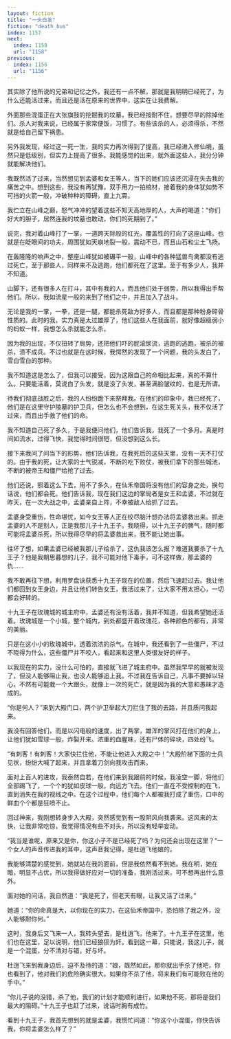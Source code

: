 ```yaml
---
layout: fiction
title: "一头白发"
fiction: "death_bus"
index: 1157
next:
  index: 1158
  url: "1158"
previous:
  index: 1156
  url: "1156"
---
```

其实除了他所说的兄弟和记忆之外，我还有一点不解，那就是我明明已经死了，为什么还能活过来，而且还是活在原来的世界中，这实在让我费解。

外面那些混蛋正在大张旗鼓的挖掘我的坟墓，我已经按耐不住，想要尽早的除掉他们。杀人对我来说，已经属于家常便饭，习惯了。有些该杀的人，必须得杀，不然就是给自己留下祸患。

另外我发现，经过这一死一生，我的实力再次得到了提高，我已经进入修仙境，虽然只是低级别，但实力上提高了很多。我能感觉的出来，就外面这些人，我分分钟就能解决他们。

我既然活了过来，当然想见到孟婆和女王等人，当下的她们应该还沉浸在失去我的痛苦之中。想到这些，我没有再犹豫，双手用力一拍棺材，接着我的身体犹如势不可挡的火箭一般，冲破种种的障碍，直上九霄。

我伫立在山峰之巅，怒气冲冲的望着这些不知天高地厚的人，大声的喝道：“你们好大的胆子，居然连我的坟墓也敢动，你们的死期到了。”

说完，我对着山峰打了一掌，一道跨天际般的红光，覆盖性的打向了这座山峰。也就是在眨眼间的功夫，周围犹如天崩地裂一般，震动不已，而且山石和尘土飞扬。

在轰隆隆的响声之中，整座山峰犹如被碾平一般，山峰中的各种猛兽鸟禽都没有逃过死亡，至于那些人，同样来不及逃跑，他们都死在了这里。至于有多少人，我并不知道。

山脚下，还有很多人在打斗，其中有我的人，而且他们处于弱势，所以我得出手帮他们。所以，我如流星一般的来到了他们之中，并且加入了战斗。

无论是我的一掌，一拳，还是一腿，都能杀死敌方好多人，而且都是那种粉身碎骨性质的。此时的我，实力真是太过雄厚了，他们这些人在我面前，就好像超级弱小的蚂蚁一样，我想怎么杀就能怎么杀。

因为我的出现，不仅扭转了局势，还把他们吓的屁滚尿流，逃跑的逃跑，被杀的被杀，溃不成兵。不过也就是在这时候，我愕然的发现了一个问题，我的头发白了，雪白雪白的那种。

我不知道这是怎么了，但我可以接受，因为这跟自己的命相比起来，真的不算什么。只要能活着，莫说白了头发，就是没了头发，甚至满脸皱纹的，也是无所谓。

待我们彻底战胜之后，我的人纷纷跪下来祭拜我。在他们的印象中，我已经死了，他们是在这里守护陵墓的护卫兵，但怎么也不会想到，在这生死关头，我不仅活了过来，而且出手救了他们的命。

我不知道自己死了多久，于是我便问他们，他们告诉我，我死了一个多月。真是时间如流水，过得飞快，我觉得时间很短，但没想到这么长。

接下来我问了问当下的形势，他们告诉我，在我死后的这些天里，没有一天不打仗的。由于我的死，让大家的士气锐减，不断的吃下败仗，被我们拿下的那些城池，不断的被帝王和僵尸给抢了过去。

他们还说，照着这么下去，用不了多久，在仙禾帝国将没有他们的容身之处，换句话说，他们都会死。他们告诉我，现在我们这边的掌局者是女王和孟婆，不过就在昨天，在一次大战之中，孟婆亲自上阵，不幸被敌人给抓了过去。

孟婆身受重伤，性命堪忧，如今女王等人正在绞尽脑汁想办法将孟婆救出来。抓走孟婆的人不是别人，正是我那儿子十九王子。我晓得，以十九王子的脾气，随时都可能将孟婆杀死，所以我得尽早的将孟婆救出来，我不能让她出事。

往坏了想，如果孟婆已经被我那儿子给杀了，这仇我该怎么报？难道我要杀了十九王子？他是我朝思暮想的儿子，我不可能对他下毒手，可不这样做，那孟婆的仇……

我不敢再往下想，利用罗盘诀获悉十九王子现在的位置，然后飞速赶过去。我让他们都回到女王身边，并且让他们转告女王，我活过来了，让大家不用太担心，一切都会好转的。

十九王子在玫瑰城的城主府中，孟婆还有没有活着，我并不知道，但我希望她还活着。玫瑰城是一个小城，整个城内，到处都盛开着玫瑰花，各种颜色的都有，非常的美丽。

只是在这小小的玫瑰城中，透着浓浓的杀气。在城中，我还看到了一些僵尸，不过不晓得为什么，这些僵尸并不咬人，看起来和这里人类很友好的样子。

以我现在的实力，没什么可怕的，直接就飞进了城主府中。虽然我早早的就被发现了，但没人能够阻止我，也没人能够追上我。不过我在告诉自己，凡事不要掉以轻心，不然有可能栽一个大跟头，就像上一次的死亡，就是因为我的大意和愚昧才造成的。

“你是何人？”来到大殿门口，两个护卫举起大刀拦住了我的去路，并且质问我起来。

我没有回答他们，而是以闪电般的速度，出了两掌，雄浑的掌风打在他们的身上，让他们犹如雪球一般，炸裂开来。浓重的血腥味，还有尸体的碎块，四处纷飞。

“有刺客！有刺客！大家快拦住他，不能让他进入大殿之中！”大殿阶梯下面的士兵见状，纷纷大喊了起来，并且拿着刀剑向我攻击而来。

面对上百人的进攻，我泰然自若，在他们来到我跟前的时候，我凌空一脚，将他们全部踢飞了，一个个的犹如皮球一般，向远方飞去。他们一直在不受控制的在飞，直到消失在我的视线之中。在这个过程中，他们每个人都被我打成了重伤，口中的鲜血个个都是狂喷不止。

回过神来，我刚想转身步入大殿，突然感觉到有一股阴风向我袭来。这风来的太快，让我非常吃惊，我觉得情况有些不对头，所以没有轻举妄动。

“我当是谁呢，原来又是你，你这小子不是已经死了吗？为何还会出现在这里？”一个女人的声音传进我的耳中，这声音我记得，是杜逍飞他娘的。

我能够清楚的感觉到，她就站在我的面前，但是我依然看不到她。我在明，她在暗，明显不占优，所以我得做好应对一切的准备，我刚活过来，可不想再出什么意外。

面对她的问话，我自然道：“我是死了，但老天有眼，让我又活了过来。”

她道：“你的命真是大，以你现在的实力，在这仙禾帝国中，恐怕除了我之外，没人能够耐你何。”

这时，我身后又飞来一人，我转头望去，是杜逍飞，他来了。十九王子在这里，他们也在这里，足以说明，他们已经狼狈为奸。看到这一幕，只能说，我这儿子，就是一个混蛋，分不清对与错，好与坏。

杜逍飞来到我身边后，迫不及待的道：“娘，既然如此，那你就出手杀了他吧，你也看到了，他对我们的危险确实很大。如果你不杀了他，将来我们有可能败在他的手中。”

“你儿子说的没错，杀了他，我们的计划才能顺利进行，如果他不死，那将是我们最大的阻碍。”十九王子也赶了过来，说话时胸有成竹。

看到十九王子，我首先想到的就是孟婆，我慌忙问道：“你这个小混蛋，你快告诉我，你将孟婆怎么样了？”